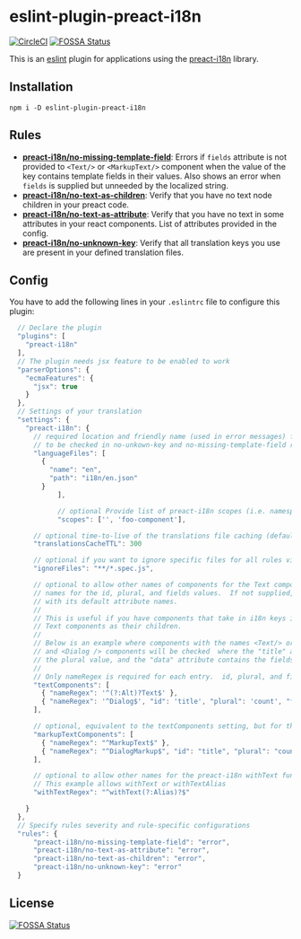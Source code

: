 # eslint-plugin-preact-i18n
[![CircleCI](https://circleci.com/gh/synacor/eslint-plugin-preact-i18n.svg?style=shield)](https://circleci.com/gh/synacor/eslint-plugin-preact-i18n) [![FOSSA Status](https://app.fossa.io/api/projects/git%2Bgithub.com%2Fsynacor%2Feslint-plugin-preact-i18n.svg?type=shield)](https://app.fossa.io/projects/git%2Bgithub.com%2Fsynacor%2Feslint-plugin-preact-i18n?ref=badge_shield)


This is an [eslint](http://eslint.org/) plugin for applications using the [preact-i18n](https://github.com/synacor/preact-i18n) library.

## Installation

``` shell
npm i -D eslint-plugin-preact-i18n
```

## Rules

* **[preact-i18n/no-missing-template-field](docs/rules/no-missing-template-field.md)**: Errors if `fields` attribute is not provided to `<Text/>` or `<MarkupText/>` component when the value of the key contains template fields in their values.  Also shows an error when `fields` is supplied but unneeded by the localized string.
* **[preact-i18n/no-text-as-children](docs/rules/no-text-as-children.md)**: Verify that you have no text node children in your preact code.
* **[preact-i18n/no-text-as-attribute](docs/rules/no-text-as-attribute.md)**: Verify that you have no text in some attributes in your react components. List of attributes provided in the config.
* **[preact-i18n/no-unknown-key](docs/rules/no-unknown-key.md)**: Verify that all translation keys you use are present in your defined translation files.

## Config

You have to add the following lines in your `.eslintrc` file to configure this plugin:

```js
  // Declare the plugin
  "plugins": [
    "preact-i18n"
  ],
  // The plugin needs jsx feature to be enabled to work
  "parserOptions": {
    "ecmaFeatures": {
      "jsx": true
    }
  },
  // Settings of your translation
  "settings": {
    "preact-i18n": {
      // required location and friendly name (used in error messages) for each language file
      // to be checked in no-unkown-key and no-missing-template-field rules
      "languageFiles": [
        {
          "name": "en",
          "path": "i18n/en.json"
        }
			],

			// optional Provide list of preact-i18n scopes (i.e. namespace prefixes to dot-notated keys) that should be checked when trying to find keys.  Default is no additional scopes
			"scopes": ['', 'foo-component'],

      // optional time-to-live of the translations file caching (defaults to 500ms)
      "translationsCacheTTL": 300

      // optional if you want to ignore specific files for all rules via blob matcher
      "ignoreFiles": "**/*.spec.js",

      // optional to allow other names of components for the Text component, with other attribute
      // names for the id, plural, and fields values.  If not supplied, only Text component will be checked
      // with its default attribute names.
      //
      // This is useful if you have components that take in i18n keys in their props and turn around and render
      // Text components as their children.
      //
      // Below is an example where components with the names <Text/> or <AltText /> will be checked, assuming the normal id, plural, and fields attributes names
      // and <Dialog /> components will be checked  where the "title" attribute contains the i18n key, the "count" attribute contains
      // the plural value, and the "data" attribute contains the fields value that gets passed to Text eventually
      //
      // Only nameRegex is required for each entry.  id, plural, and fields will default to their respective names
      "textComponents": [
        { "nameRegex": '^(?:Alt)?Text$' },
        { "nameRegex": '^Dialog$', "id": 'title', "plural": 'count', "fields": 'data' }
      ],

      // optional, equivalent to the textComponents setting, but for the MarkupText component.
      "markupTextComponents": [
        { "nameRegex": "^MarkupText$" },
        { "nameRegex": "^DialogMarkup$", "id": "title", "plural": "count", "fields": "data" }
      ],

      // optional to allow other names for the preact-i18n withText function/decorator.  Defaults to only allowing withText
      // This example allows withText or withTextAlias
      "withTextRegex": "^withText(?:Alias)?$"

    }
  },
  // Specify rules severity and rule-specific configurations
  "rules": {
      "preact-i18n/no-missing-template-field": "error",
      "preact-i18n/no-text-as-attribute": "error",
      "preact-i18n/no-text-as-children": "error",
      "preact-i18n/no-unknown-key": "error"
  }
```


## License
[![FOSSA Status](https://app.fossa.io/api/projects/git%2Bgithub.com%2Fsynacor%2Feslint-plugin-preact-i18n.svg?type=large)](https://app.fossa.io/projects/git%2Bgithub.com%2Fsynacor%2Feslint-plugin-preact-i18n?ref=badge_large)

